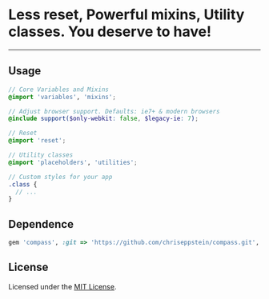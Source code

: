 # Less reset, Powerful mixins, Utility classes. You deserve to have!
---

## Usage

```scss
// Core Variables and Mixins
@import 'variables', 'mixins';

// Adjust browser support. Defaults: ie7+ & modern browsers
@include support($only-webkit: false, $legacy-ie: 7);

// Reset
@import 'reset';

// Utility classes
@import 'placeholders', 'utilities';

// Custom styles for your app
.class {
  // ...
}
```

## Dependence

```ruby
gem 'compass', :git => 'https://github.com/chriseppstein/compass.git', :ref => '34159da'
```

## License

Licensed under the [MIT License](http://www.opensource.org/licenses/mit-license.php).
